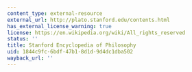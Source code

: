 ```yaml
---
content_type: external-resource
external_url: http://plato.stanford.edu/contents.html
has_external_license_warning: true
license: https://en.wikipedia.org/wiki/All_rights_reserved
status: ''
title: Stanford Encyclopedia of Philosophy
uid: 1844c9fc-6bdf-47b1-8d1d-9d4dc1dba502
wayback_url: ''
---
```

